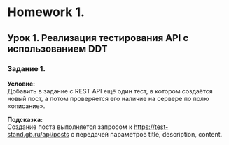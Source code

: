 # Homework 1.
## Урок 1. Реализация тестирования API с использованием DDT



### Задание 1.
**Условие:**\
Добавить в задание с REST API ещё один тест, в котором создаётся новый пост, а потом проверяется его наличие на сервере по полю «описание».

**Подсказка:**\
Cоздание поста выполняется запросом к https://test-stand.gb.ru/api/posts с передачей параметров title, description, content.